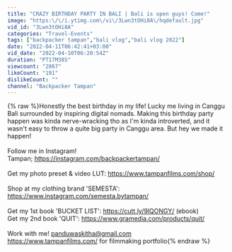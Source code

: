 ```yaml
---
title: "CRAZY BIRTHDAY PARTY IN BALI | Bali is open guys! Come!"
image: "https:\/\/i.ytimg.com\/vi\/3Lwn3tOHi8A\/hqdefault.jpg"
vid_id: "3Lwn3tOHi8A"
categories: "Travel-Events"
tags: ["backpacker tampan","bali vlog","bali vlog 2022"]
date: "2022-04-11T06:42:41+03:00"
vid_date: "2022-04-10T06:20:54Z"
duration: "PT17M38S"
viewcount: "2867"
likeCount: "191"
dislikeCount: ""
channel: "Backpacker Tampan"
---
```

{% raw %}Honestly the best birthday in my life! Lucky me living in Canggu Bali surrounded by inspiring digital nomads. Making this birthday party happen was kinda nerve-wracking tho as I'm kinda introverted, and it wasn't easy to throw a quite big party in Canggu area. But hey we made it happen! <br /><br />Follow me in Instagram!<br />Tampan; <a rel="nofollow" target="blank" href="https://instagram.com/backpackertampan/">https://instagram.com/backpackertampan/</a><br /><br />Get my photo preset &amp; video LUT: <a rel="nofollow" target="blank" href="https://www.tampanfilms.com/shop/">https://www.tampanfilms.com/shop/</a><br /><br />Shop at my clothing brand 'SEMESTA': <a rel="nofollow" target="blank" href="https://www.instagram.com/semesta.bytampan/">https://www.instagram.com/semesta.bytampan/</a><br /><br />Get my 1st book 'BUCKET LIST': <a rel="nofollow" target="blank" href="https://cutt.ly/9lQONGY/">https://cutt.ly/9lQONGY/</a> (ebook)<br />Get my 2nd book 'QUIT': <a rel="nofollow" target="blank" href="https://www.gramedia.com/products/quit/">https://www.gramedia.com/products/quit/</a><br /><br />Work with me! panduwaskitha@gmail.com<br /><a rel="nofollow" target="blank" href="https://www.tampanfilms.com/">https://www.tampanfilms.com/</a> for filmmaking portfolio{% endraw %}
